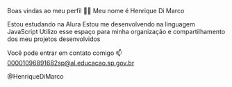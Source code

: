 Boas vindas ao meu perfil 💙💙
Meu nome é Henrique Di Marco

Estou estudando na Alura
Estou me desenvolvendo na linguagem JavaScript
Utilizo esse espaço para minha organização e compartilhamento dos meu projetos desenvolvidos

Você pode entrar em contato comigo 📫
00001096891682sp@al.educacao.sp.gov.br

@HenriqueDiMarco
